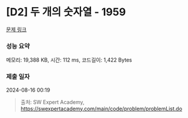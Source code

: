 # [D2] 두 개의 숫자열 - 1959 

[문제 링크](https://swexpertacademy.com/main/code/problem/problemDetail.do?contestProbId=AV5PpoFaAS4DFAUq) 

### 성능 요약

메모리: 19,388 KB, 시간: 112 ms, 코드길이: 1,422 Bytes

### 제출 일자

2024-08-16 00:19



> 출처: SW Expert Academy, https://swexpertacademy.com/main/code/problem/problemList.do